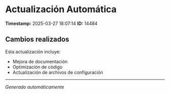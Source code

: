 # Actualización Automática

**Timestamp:** 2025-03-27 18:07:14
**ID:** 14484

## Cambios realizados

Esta actualización incluye:
- Mejora de documentación
- Optimización de código
- Actualización de archivos de configuración

---
*Generado automáticamente*
